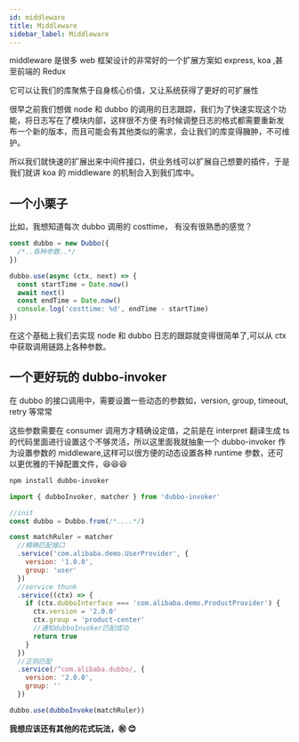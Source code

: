 ```yaml
---
id: middleware
title: Middleware
sidebar_label: Middleware
---
```


middleware 是很多 web 框架设计的非常好的一个扩展方案如 express, koa ,甚至前端的 Redux

它可以让我们的库聚焦于自身核心价值，又让系统获得了更好的可扩展性

很早之前我们想做 node 和 dubbo 的调用的日志跟踪，我们为了快速实现这个功能，将日志写在了模块内部，这样很不方便
有时候调整日志的格式都需要重新发布一个新的版本，而且可能会有其他类似的需求，会让我们的库变得臃肿，不可维护。

所以我们就快速的扩展出来中间件接口，供业务线可以扩展自己想要的插件，于是我们就讲 koa 的 middleware 的机制合入到我们库中。

## 一个小栗子

比如，我想知道每次 dubbo 调用的 costtime， 有没有很熟悉的感觉？

```typescript
const dubbo = new Dubbo({
  /*..各种参数..*/
})

dubbo.use(async (ctx, next) => {
  const startTime = Date.now()
  await next()
  const endTime = Date.now()
  console.log('costtime: %d', endTime - startTime)
})
```

在这个基础上我们去实现 node 和 dubbo 日志的跟踪就变得很简单了,可以从 ctx 中获取调用链路上各种参数。

## 一个更好玩的 dubbo-invoker

在 dubbo 的接口调用中，需要设置一些动态的参数如，version, group, timeout, retry 等常常

这些参数需要在 consumer 调用方才精确设定值，之前是在 interpret 翻译生成 ts 的代码里面进行设置这个不够灵活，所以这里面我就抽象一个 dubbo-invoker 作为设置参数的 middleware,这样可以很方便的动态设置各种 runtime 参数，还可以更优雅的干掉配置文件，😆😆😆

```sh
npm install dubbo-invoker
```

```javascript
import { dubboInvoker, matcher } from 'dubbo-invoker'

//init
const dubbo = Dubbo.from(/*....*/)

const matchRuler = matcher
  //精确匹配接口
  .service('com.alibaba.demo.UserProvider', {
    version: '1.0.0',
    group: 'user'
  })
  //service thunk
  .service((ctx) => {
    if (ctx.dubboInterface === 'com.alibaba.demo.ProductProvider') {
      ctx.version = '2.0.0'
      ctx.group = 'product-center'
      //通知dubboInvoker匹配成功
      return true
    }
  })
  //正则匹配
  .service(/^com.alibaba.dubbo/, {
    version: '2.0.0',
    group: ''
  })

dubbo.use(dubboInvoke(matchRuler))
```

<strong> 我想应该还有其他的花式玩法，㊗ ️😊 </strong>
